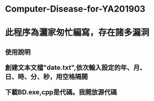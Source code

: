 # Computer-Disease-for-YA201903
<h1>此程序為灑家匆忙編寫，存在諸多漏洞
<h2>使用說明
<p>創建文本文檔"date.txt",依次輸入設定的年、月、日、時、分、秒，用空格隔開
<p>下載BD.exe,cpp是代碼。我開放源代碼
